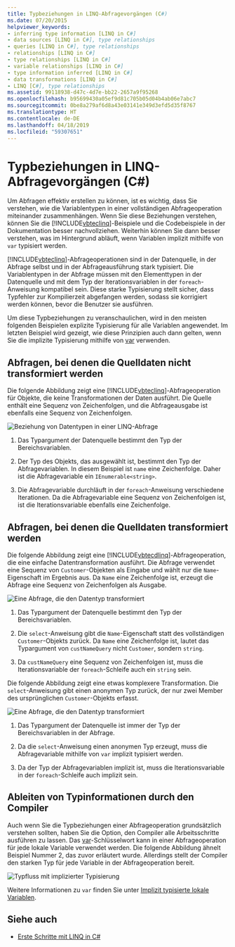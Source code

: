 ```yaml
---
title: Typbeziehungen in LINQ-Abfragevorgängen (C#)
ms.date: 07/20/2015
helpviewer_keywords:
- inferring type information [LINQ in C#]
- data sources [LINQ in C#], type relationships
- queries [LINQ in C#], type relationships
- relationships [LINQ in C#]
- type relationships [LINQ in C#]
- variable relationships [LINQ in C#]
- type information inferred [LINQ in C#]
- data transformations [LINQ in C#]
- LINQ [C#], type relationships
ms.assetid: 99118938-d47c-4d7e-bb22-2657a9f95268
ms.openlocfilehash: b95699430a05ef9d81c705b05d04b4ab06e7abc7
ms.sourcegitcommit: 0be8a279af6d8a43e03141e349d3efd5d35f8767
ms.translationtype: HT
ms.contentlocale: de-DE
ms.lasthandoff: 04/18/2019
ms.locfileid: "59307651"
---
```

# <a name="type-relationships-in-linq-query-operations-c"></a>Typbeziehungen in LINQ-Abfragevorgängen (C#)
Um Abfragen effektiv erstellen zu können, ist es wichtig, dass Sie verstehen, wie die Variablentypen in einer vollständigen Abfrageoperation miteinander zusammenhängen. Wenn Sie diese Beziehungen verstehen, können Sie die [!INCLUDE[vbteclinq](~/includes/vbteclinq-md.md)]-Beispiele und die Codebeispiele in der Dokumentation besser nachvollziehen. Weiterhin können Sie dann besser verstehen, was im Hintergrund abläuft, wenn Variablen implizit mithilfe von `var` typisiert werden.  
  
 [!INCLUDE[vbteclinq](~/includes/vbteclinq-md.md)]-Abfrageoperationen sind in der Datenquelle, in der Abfrage selbst und in der Abfrageausführung stark typisiert. Die Variablentypen in der Abfrage müssen mit den Elementtypen in der Datenquelle und mit dem Typ der Iterationsvariablen in der `foreach`-Anweisung kompatibel sein. Diese starke Typisierung stellt sicher, dass Typfehler zur Kompilierzeit abgefangen werden, sodass sie korrigiert werden können, bevor die Benutzer sie ausführen.  
  
 Um diese Typbeziehungen zu veranschaulichen, wird in den meisten folgenden Beispielen explizite Typisierung für alle Variablen angewendet. Im letzten Beispiel wird gezeigt, wie diese Prinzipien auch dann gelten, wenn Sie die implizite Typisierung mithilfe von [var](../../../../csharp/language-reference/keywords/var.md) verwenden.  
  
## <a name="queries-that-do-not-transform-the-source-data"></a>Abfragen, bei denen die Quelldaten nicht transformiert werden  
 Die folgende Abbildung zeigt eine [!INCLUDE[vbteclinq](~/includes/vbteclinq-md.md)]-Abfrageoperation für Objekte, die keine Transformationen der Daten ausführt. Die Quelle enthält eine Sequenz von Zeichenfolgen, und die Abfrageausgabe ist ebenfalls eine Sequenz von Zeichenfolgen.  
  
 ![Beziehung von Datentypen in einer LINQ-Abfrage](../../../../csharp/programming-guide/concepts/linq/media/linq_flow1.png "LINQ_flow1")  
  
1. Das Typargument der Datenquelle bestimmt den Typ der Bereichsvariablen.  
  
2. Der Typ des Objekts, das ausgewählt ist, bestimmt den Typ der Abfragevariablen. In diesem Beispiel ist `name` eine Zeichenfolge. Daher ist die Abfragevariable ein `IEnumerable<string>`.  
  
3. Die Abfragevariable durchläuft in der `foreach`-Anweisung verschiedene Iterationen. Da die Abfragevariable eine Sequenz von Zeichenfolgen ist, ist die Iterationsvariable ebenfalls eine Zeichenfolge.  
  
## <a name="queries-that-transform-the-source-data"></a>Abfragen, bei denen die Quelldaten transformiert werden  
 Die folgende Abbildung zeigt eine [!INCLUDE[vbtecdlinq](~/includes/vbtecdlinq-md.md)]-Abfrageoperation, die eine einfache Datentransformation ausführt. Die Abfrage verwendet eine Sequenz von `Customer`-Objekten als Eingabe und wählt nur die `Name`-Eigenschaft im Ergebnis aus. Da `Name` eine Zeichenfolge ist, erzeugt die Abfrage eine Sequenz von Zeichenfolgen als Ausgabe.  
  
 ![Eine Abfrage, die den Datentyp transformiert](../../../../csharp/programming-guide/concepts/linq/media/linq_flow2.png "LINQ_flow2")  
  
1. Das Typargument der Datenquelle bestimmt den Typ der Bereichsvariablen.  
  
2. Die `select`-Anweisung gibt die `Name`-Eigenschaft statt des vollständigen `Customer`-Objekts zurück. Da `Name` eine Zeichenfolge ist, lautet das Typargument von `custNameQuery` nicht `Customer`, sondern `string`.  
  
3. Da `custNameQuery` eine Sequenz von Zeichenfolgen ist, muss die Iterationsvariable der `foreach`-Schleife auch ein `string` sein.  
  
 Die folgende Abbildung zeigt eine etwas komplexere Transformation. Die `select`-Anweisung gibt einen anonymen Typ zurück, der nur zwei Member des ursprünglichen `Customer`-Objekts erfasst.  
  
 ![Eine Abfrage, die den Datentyp transformiert](../../../../csharp/programming-guide/concepts/linq/media/linq_flow3.png "LINQ_flow3")  
  
1. Das Typargument der Datenquelle ist immer der Typ der Bereichsvariablen in der Abfrage.  
  
2. Da die `select`-Anweisung einen anonymen Typ erzeugt, muss die Abfragevariable mithilfe von `var` implizit typisiert werden.  
  
3. Da der Typ der Abfragevariablen implizit ist, muss die Iterationsvariable in der `foreach`-Schleife auch implizit sein.  
  
## <a name="letting-the-compiler-infer-type-information"></a>Ableiten von Typinformationen durch den Compiler  
 Auch wenn Sie die Typbeziehungen einer Abfrageoperation grundsätzlich verstehen sollten, haben Sie die Option, den Compiler alle Arbeitsschritte ausführen zu lassen. Das [var](../../../../csharp/language-reference/keywords/var.md)-Schlüsselwort kann in einer Abfrageoperation für jede lokale Variable verwendet werden. Die folgende Abbildung ähnelt Beispiel Nummer 2, das zuvor erläutert wurde. Allerdings stellt der Compiler den starken Typ für jede Variable in der Abfrageoperation bereit.  
  
 ![Typfluss mit implizierter Typisierung](../../../../csharp/programming-guide/concepts/linq/media/linq_flow4.png "LINQ_flow4")  
  
 Weitere Informationen zu `var` finden Sie unter [Implizit typisierte lokale Variablen](../../../../csharp/programming-guide/classes-and-structs/implicitly-typed-local-variables.md).  
  
## <a name="see-also"></a>Siehe auch

- [Erste Schritte mit LINQ in C#](../../../../csharp/programming-guide/concepts/linq/getting-started-with-linq.md)
